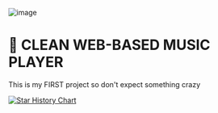 
![image](https://github.com/user-attachments/assets/e238b443-c699-48fd-9774-6b5b982b8418)

# 🎵 CLEAN WEB-BASED MUSIC PLAYER

This is my FIRST project so don't expect something crazy

<a href="https://star-history.com/?repos=journey-ad/Moe-Counter&type=Date#c6at/NIFTY&Date">
 <picture>
   <source media="(prefers-color-scheme: dark)" srcset="https://api.star-history.com/svg?repos=c6at/NIFTY&type=Date&theme=dark" />
   <source media="(prefers-color-scheme: light)" srcset="https://api.star-history.com/svg?repos=c6at/NIFTY&type=Date" />
   <img alt="Star History Chart" src="https://api.star-history.com/svg?repos=c6at/NIFTY&type=Date" />
 </picture>
</a>
